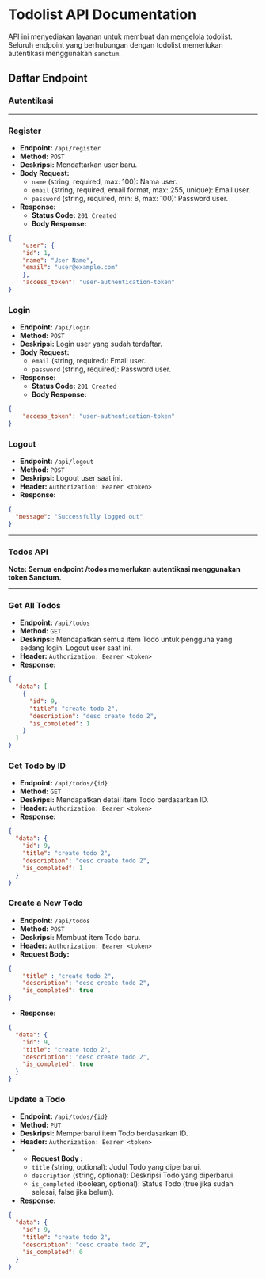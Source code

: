 # Todolist API Documentation

API ini menyediakan layanan untuk membuat dan mengelola todolist. Seluruh endpoint yang berhubungan dengan todolist memerlukan autentikasi menggunakan `sanctum`.

## Daftar Endpoint

### Autentikasi

---

### Register

- **Endpoint:** `/api/register`
- **Method:** `POST`
- **Deskripsi:** Mendaftarkan user baru.
- **Body Request:**
  - `name` (string, required, max: 100): Nama user.
  - `email` (string, required, email format, max: 255, unique): Email user.
  - `password` (string, required, min: 8, max: 100): Password user.
- **Response:**
  - **Status Code:** `201 Created`
  - **Body Response:**
```json
{
    "user": {
    "id": 1,
    "name": "User Name",
    "email": "user@example.com"
    },
    "access_token": "user-authentication-token"
}
```

### Login
- **Endpoint:** `/api/login`
- **Method:** `POST`
- **Deskripsi:** Login user yang sudah terdaftar.
- **Body Request:**
  - `email` (string, required): Email user.
  - `password` (string, required): Password user.
- **Response:**
  - **Status Code:** `201 Created`
  - **Body Response:**
```json
{
    "access_token": "user-authentication-token"
}
```

### Logout
- **Endpoint:** `/api/logout`
- **Method:** `POST`
- **Deskripsi:** Logout user saat ini.
- **Header:** `Authorization: Bearer <token>`
- **Response:**
```json
{
  "message": "Successfully logged out"
}
```

---

### Todos API
**Note:  Semua endpoint /todos memerlukan autentikasi menggunakan token Sanctum.**

---

### Get All Todos
- **Endpoint:** `/api/todos`
- **Method:** `GET`
- **Deskripsi:** Mendapatkan semua item Todo untuk pengguna yang sedang login. Logout user saat ini.
- **Header:** `Authorization: Bearer <token>`
- **Response:**
```json
{
  "data": [
    {
      "id": 9,
      "title": "create todo 2",
      "description": "desc create todo 2",
      "is_completed": 1
    }
  ]
}
```

### Get Todo by ID
- **Endpoint:** `/api/todos/{id}`
- **Method:** `GET`
- **Deskripsi:** Mendapatkan detail item Todo berdasarkan ID.
- **Header:** `Authorization: Bearer <token>`
- **Response:**
```json
{
  "data": {
    "id": 9,
    "title": "create todo 2",
    "description": "desc create todo 2",
    "is_completed": 1
  }
}
```

### Create a New Todo
- **Endpoint:** `/api/todos`
- **Method:** `POST`
- **Deskripsi:** Membuat item Todo baru.
- **Header:** `Authorization: Bearer <token>`
- **Request Body:**
```json
{
    "title" : "create todo 2",
    "description": "desc create todo 2",
    "is_completed": true
}
```
- **Response:**
```json
{
  "data": {
    "id": 9,
    "title": "create todo 2",
    "description": "desc create todo 2",
    "is_completed": true
  }
}
```

### Update a Todo
- **Endpoint:** `/api/todos/{id}`
- **Method:** `PUT`
- **Deskripsi:** Memperbarui item Todo berdasarkan ID.
- **Header:** `Authorization: Bearer <token>`
- - **Request Body :**
  - `title` (string, optional): Judul Todo yang diperbarui.
  - `description` (string, optional): Deskripsi Todo yang diperbarui.
  - `is_completed` (boolean, optional): Status Todo (true jika sudah selesai, false jika belum).
- **Response:**
```json
{
  "data": {
    "id": 9,
    "title": "create todo 2",
    "description": "desc create todo 2",
    "is_completed": 0
  }
}
```

